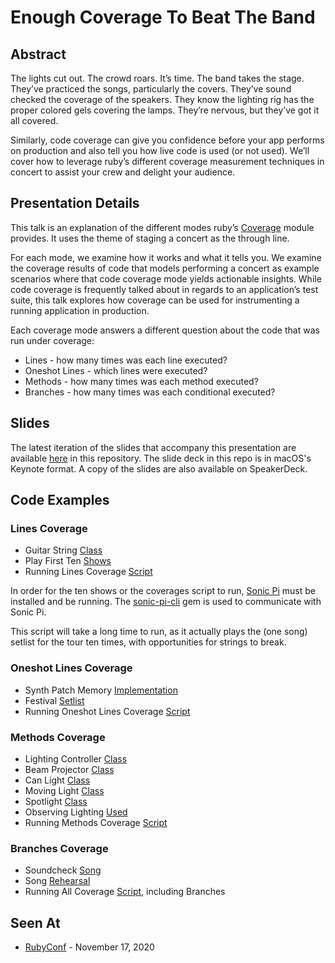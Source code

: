 # Enough Coverage To Beat The Band

## Abstract

The lights cut out. The crowd roars. It’s time. The band takes the stage. They’ve practiced the songs, particularly the covers. They’ve sound checked the coverage of the speakers. They know the lighting rig has the proper colored gels covering the lamps. They’re nervous, but they’ve got it all covered.

Similarly, code coverage can give you confidence before your app performs on production and also tell you how live code is used (or not used). We’ll cover how to leverage ruby’s different coverage measurement techniques in concert to assist your crew and delight your audience.

## Presentation Details

This talk is an explanation of the different modes ruby’s [Coverage](https://ruby-doc.org/stdlib-2.7.1/libdoc/coverage/rdoc/Coverage.html) module provides. It uses the theme of staging a concert as the through line.

For each mode, we examine how it works and what it tells you. We examine the coverage results of code that models performing a concert as example scenarios where that code coverage mode yields actionable insights. While code coverage is frequently talked about in regards to an application’s test suite, this talk explores how coverage can be used for instrumenting a running application in production.

Each coverage mode answers a different question about the code that was run under coverage:

* Lines - how many times was each line executed?
* Oneshot Lines - which lines were executed?
* Methods - how many times was each method executed?
* Branches - how many times was each conditional executed?

## Slides

The latest iteration of the slides that accompany this presentation are available [here](beat_the_band.key) in this repository. The slide deck in this repo is in macOS's Keynote format. A copy of the slides are also available on SpeakerDeck.

## Code Examples

### Lines Coverage

* Guitar String [Class](https://github.com/kevin-j-m/ruby_cover_band/blob/9b440d02738437728305e5ebccdfc0781f4b7b7a/lib/ruby_cover_band/instruments/guitar/string.rb#L20-L29)
* Play First Ten [Shows](https://github.com/kevin-j-m/ruby_cover_band/blob/9b440d02738437728305e5ebccdfc0781f4b7b7a/lib/tour_leg_1.rb)
* Running Lines Coverage [Script](https://github.com/kevin-j-m/ruby_cover_band/blob/9b440d02738437728305e5ebccdfc0781f4b7b7a/lib/broken_strings_line.rb)

In order for the ten shows or the coverages script to run, [Sonic Pi](https://sonic-pi.net/) must be
installed and be running. The [sonic-pi-cli](https://github.com/Widdershin/sonic-pi-cli) gem is used to communicate with Sonic Pi.

This script will take a long time to run, as it actually plays the (one song)
setlist for the tour ten times, with opportunities for strings to break.

### Oneshot Lines Coverage

* Synth Patch Memory [Implementation](https://github.com/kevin-j-m/ruby_cover_band/blob/9b440d02738437728305e5ebccdfc0781f4b7b7a/lib/ruby_cover_band/instruments/synthesizer/moog_patch_memory.rb#L15-L26)
* Festival [Setlist](https://github.com/kevin-j-m/ruby_cover_band/blob/9b440d02738437728305e5ebccdfc0781f4b7b7a/lib/festival_setlist.rb)
* Running Oneshot Lines Coverage [Script](https://github.com/kevin-j-m/ruby_cover_band/blob/9b440d02738437728305e5ebccdfc0781f4b7b7a/lib/festival_patches_oneshot.rb)

### Methods Coverage

* Lighting Controller [Class](https://github.com/kevin-j-m/ruby_cover_band/blob/9b440d02738437728305e5ebccdfc0781f4b7b7a/lib/ruby_cover_band/lighting_controller.rb#L14-L21)
* Beam Projector [Class](https://github.com/kevin-j-m/ruby_cover_band/blob/9b440d02738437728305e5ebccdfc0781f4b7b7a/lib/ruby_cover_band/lighting/beam_projector.rb#L4-L6)
* Can Light [Class](https://github.com/kevin-j-m/ruby_cover_band/blob/9b440d02738437728305e5ebccdfc0781f4b7b7a/lib/ruby_cover_band/lighting/can.rb#L4-L6)
* Moving Light [Class](https://github.com/kevin-j-m/ruby_cover_band/blob/9b440d02738437728305e5ebccdfc0781f4b7b7a/lib/ruby_cover_band/lighting/moving_light.rb#L4-L6)
* Spotlight [Class](https://github.com/kevin-j-m/ruby_cover_band/blob/9b440d02738437728305e5ebccdfc0781f4b7b7a/lib/ruby_cover_band/lighting/spotlight.rb#L4-L6)
* Observing Lighting [Used](https://github.com/kevin-j-m/ruby_cover_band/blob/9b440d02738437728305e5ebccdfc0781f4b7b7a/lib/lighting_inspection.rb)
* Running Methods Coverage [Script](https://github.com/kevin-j-m/ruby_cover_band/blob/9b440d02738437728305e5ebccdfc0781f4b7b7a/lib/lighting_inspection_method.rb)

### Branches Coverage

* Soundcheck [Song](https://github.com/kevin-j-m/ruby_cover_band/blob/9b440d02738437728305e5ebccdfc0781f4b7b7a/lib/ruby_cover_band/songs/branches_bones.rb#L33-L46)
* Song [Rehearsal](https://github.com/kevin-j-m/ruby_cover_band/blob/9b440d02738437728305e5ebccdfc0781f4b7b7a/lib/rehearsal.rb)
* Running All Coverage [Script](https://github.com/kevin-j-m/ruby_cover_band/blob/9b440d02738437728305e5ebccdfc0781f4b7b7a/lib/rehearse_new_song_branches.rb), including Branches

## Seen At

* [RubyConf](http://rubyconf.org/program/sessions#session-1044) - November 17, 2020
